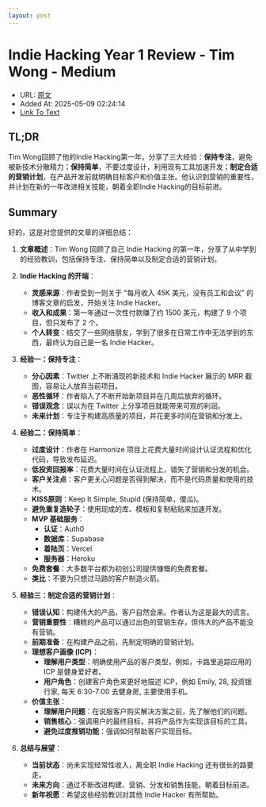 ```yaml
---
layout: post
---
```

# Indie Hacking Year 1 Review - Tim Wong - Medium
- URL: [原文](https://t31k.medium.com/indie-hacking-year-1-review-0d695880ebfb)
- Added At: 2025-05-09 02:24:14
- [Link To Text](_posts/2025-05-09-indie-hacking-year-1-review_raw.md)

## TL;DR
Tim Wong回顾了他的Indie Hacking第一年，分享了三大经验：**保持专注**，避免被新技术分散精力；**保持简单**，不要过度设计，利用现有工具加速开发；**制定合适的营销计划**，在产品开发前就明确目标客户和价值主张。他认识到营销的重要性，并计划在新的一年改进相关技能，朝着全职Indie Hacking的目标前进。


## Summary
好的，这是对您提供的文章的详细总结：

1.  **文章概述**：Tim Wong 回顾了自己 Indie Hacking 的第一年，分享了从中学到的经验教训，包括保持专注、保持简单以及制定合适的营销计划。

2.  **Indie Hacking 的开端**：
    - **灵感来源**：作者受到一则关于 "每月收入 45K 美元，没有员工和会议" 的博客文章的启发，开始关注 Indie Hacker。
    - **收入和成果**：第一年通过一次性付款赚了约 1500 美元，构建了 9 个项目，但只发布了 2 个。
    - **个人转变**：结交了一些网络朋友，学到了很多在日常工作中无法学到的东西，最终认为自己是一名 Indie Hacker。

3.  **经验一：保持专注**：
    - **分心因素**：Twitter 上不断涌现的新技术和 Indie Hacker 展示的 MRR 截图，容易让人放弃当前项目。
    - **恶性循环**：作者陷入了不断开始新项目并在几周后放弃的循环。
    - **错误观念**：误以为在 Twitter 上分享项目就能带来可观的利润。
    - **未来计划**：专注于构建高质量的项目，并花更多时间在营销和分发上。

4.  **经验二：保持简单**：
    - **过度设计**：作者在 Harmonize 项目上花费大量时间设计认证流程和优化代码，导致发布延迟。
    - **低投资回报率**：花费大量时间在认证流程上，错失了营销和分发的机会。
    - **客户关注点**：客户更关心问题是否得到解决，而不是代码质量和使用的技术。
    - **KISS原则**：Keep It Simple, Stupid (保持简单，傻瓜)。
    - **避免重复造轮子**：使用现成的库、模板和复制粘贴来加速开发。
    - **MVP 基础服务**：
        -   **认证**：Auth0
        -   **数据库**：Supabase
        -   **着陆页**：Vercel
        -   **服务器**：Heroku
    - **免费套餐**：大多数平台都为初创公司提供慷慨的免费套餐。
    - **类比**：不要为只想过马路的客户制造火箭。

5.  **经验三：制定合适的营销计划**：
    - **错误认知**：构建伟大的产品，客户自然会来。作者认为这是最大的谎言。
    - **营销重要性**：糟糕的产品可以通过出色的营销生存，但伟大的产品不能没有营销。
    - **前期准备**：在构建产品之前，先制定明确的营销计划。
    - **理想客户画像 (ICP)**：
        -   **理解用户类型**：明确使用产品的客户类型，例如，卡路里追踪应用的 ICP 是健身爱好者。
        -   **用户角色**：创建客户角色来更好地描述 ICP，例如 Emily, 28, 投资银行家, 每天 6:30-7:00 去健身房, 主要使用手机。
    - **价值主张**：
        -   **理解用户问题**：在说服客户购买解决方案之前，先了解他们的问题。
        -   **销售核心**：强调用户的最终目标，并将产品作为实现该目标的工具。
        -   **避免过度推销功能**：强调如何帮助客户实现目标。

6.  **总结与展望**：
    - **当前状态**：尚未实现经常性收入，离全职 Indie Hacking 还有很长的路要走。
    - **未来方向**：通过不断改进构建、营销、分发和销售技能，朝着目标前进。
    - **新年祝愿**：希望这些经验教训对其他 Indie Hacker 有所帮助。

